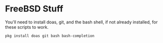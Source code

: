 # FreeBSD Stuff
You'll need to install doas, git, and the bash shell, if not already installed, for these scripts to work.

<code>pkg install doas git bash bash-completion</code>
